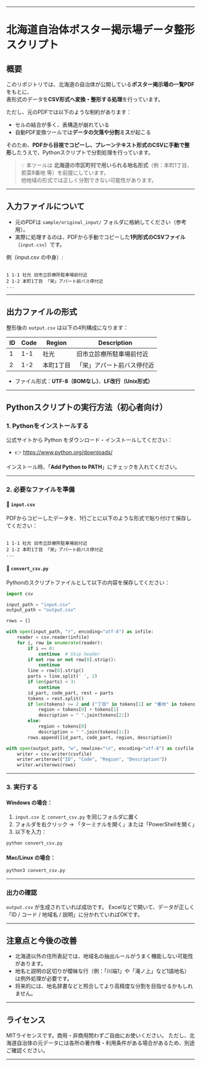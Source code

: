 
---

# 北海道自治体ポスター掲示場データ整形スクリプト

## 概要

このリポジトリでは、北海道の自治体が公開している**ポスター掲示場の一覧PDF**をもとに、  
表形式のデータを**CSV形式へ変換・整形する処理**を行っています。

ただし、元のPDFでは以下のような制約があります：

- セルの結合が多く、表構造が崩れている
- 自動PDF変換ツールでは**データの欠落や分割ミス**が起こる

そのため、**PDFから目視でコピーし、プレーンテキスト形式のCSVに手動で整形**したうえで、Pythonスクリプトで分割処理を行っています。

> 💡 本ツールは **北海道の市区町村で用いられる地名形式**（例：本町1丁目、若菜8番地 等）を前提にしています。  
> 他地域の形式では正しく分割できない可能性があります。

---

## 入力ファイルについて

- 元のPDFは `sample/original_input/` フォルダに格納してください（参考用）。
- 実際に処理するのは、PDFから手動でコピーした**1列形式のCSVファイル**（`input.csv`）です。

例（input.csv の中身）:

```

1 1-1 社光 旧市立診療所駐車場前付近
2 1-2 本町1丁目 「栄」アパート前バス停付近
...

```

---

## 出力ファイルの形式

整形後の `output.csv` は以下の4列構成になります：

| ID | Code | Region      | Description                       |
|----|------|-------------|------------------------------------|
| 1  | 1-1  | 社光        | 旧市立診療所駐車場前付近           |
| 2  | 1-2  | 本町1丁目   | 「栄」アパート前バス停付近         |

- ファイル形式：**UTF-8（BOMなし）**、**LF改行（Unix形式）**

---

## Pythonスクリプトの実行方法（初心者向け）

### 1. Pythonをインストールする

公式サイトから Python をダウンロード・インストールしてください：

- 👉 https://www.python.org/downloads/

インストール時、「**Add Python to PATH**」にチェックを入れてください。

---

### 2. 必要なファイルを準備

#### 🔹 `input.csv`

PDFからコピーしたデータを、1行ごとに以下のような形式で貼り付けて保存してください：

```

1 1-1 社光 旧市立診療所駐車場前付近
2 1-2 本町1丁目 「栄」アパート前バス停付近
...

````

#### 🔹 `convert_csv.py`

Pythonのスクリプトファイルとして以下の内容を保存してください：

```python
import csv

input_path = "input.csv"
output_path = "output.csv"

rows = []

with open(input_path, "r", encoding="utf-8") as infile:
    reader = csv.reader(infile)
    for i, row in enumerate(reader):
        if i == 0:
            continue  # Skip header
        if not row or not row[0].strip():
            continue
        line = row[0].strip()
        parts = line.split(' ', 2)
        if len(parts) < 3:
            continue
        id_part, code_part, rest = parts
        tokens = rest.split()
        if len(tokens) >= 2 and ("丁目" in tokens[1] or "番地" in tokens[1]):
            region = tokens[0] + tokens[1]
            description = " ".join(tokens[2:])
        else:
            region = tokens[0]
            description = " ".join(tokens[1:])
        rows.append([id_part, code_part, region, description])

with open(output_path, "w", newline="\n", encoding="utf-8") as csvfile:
    writer = csv.writer(csvfile)
    writer.writerow(["ID", "Code", "Region", "Description"])
    writer.writerows(rows)
````

---

### 3. 実行する

#### Windows の場合：

1. `input.csv` と `convert_csv.py` を同じフォルダに置く
2. フォルダを右クリック → 「ターミナルを開く」または「PowerShellを開く」
3. 以下を入力：

```bash
python convert_csv.py
```

#### Mac/Linux の場合：

```bash
python3 convert_csv.py
```

---

### 出力の確認

`output.csv` が生成されていれば成功です。
Excelなどで開いて、データが正しく「ID / コード / 地域名 / 説明」に分かれていればOKです。

---

## 注意点と今後の改善

* 北海道以外の住所表記では、地域名の抽出ルールがうまく機能しない可能性があります。
* 地名と説明の区切りが曖昧な行（例：「川端1」や「滝ノ上」など1語地名）は例外処理が必要です。
* 将来的には、地名辞書などと照合してより高精度な分割を目指せるかもしれません。

---

## ライセンス

MITライセンスです。商用・非商用問わずご自由にお使いください。
ただし、北海道自治体の元データには各所の著作権・利用条件がある場合があるため、別途ご確認ください。

---
